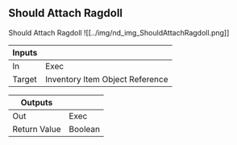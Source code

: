 ## Should Attach Ragdoll
Should Attach Ragdoll
![[../img/nd_img_ShouldAttachRagdoll.png]]

|Inputs||
|--|--|
| In | Exec |
| Target | Inventory Item Object Reference |

|Outputs||
|--|--|
| Out | Exec |
| Return Value | Boolean |
